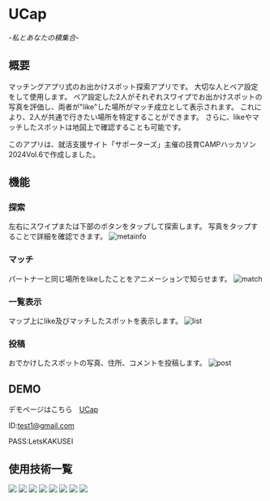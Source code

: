 # UCap
*-私とあなたの積集合-*


## 概要
マッチングアプリ式のお出かけスポット探索アプリです。
大切な人とペア設定をして使用します。
ペア設定した2人がそれぞれスワイプでお出かけスポットの写真を評価し、両者が"like"した場所がマッチ成立として表示されます。
これにより、2人が共通で行きたい場所を特定することができます。
さらに、likeやマッチしたスポットは地図上で確認することも可能です。


このアプリは、就活支援サイト「サポーターズ」主催の技育CAMPハッカソン2024Vol.6で作成しました。

## 機能
### 探索
左右にスワイプまたは下部のボタンをタップして探索します。
写真をタップすることで詳細を確認できます。
![metainfo](https://github.com/koteyeah/Ucap/assets/166697444/930ce8c5-0252-48f6-9311-a458394c30d2)

### マッチ
パートナーと同じ場所をlikeしたことをアニメーションで知らせます。
![match](https://github.com/koteyeah/Ucap/assets/166697444/de04be4a-7e31-4a9c-87ed-ac9a3a1da0a2)

### 一覧表示
マップ上にlike及びマッチしたスポットを表示します。
![list](https://github.com/koteyeah/Ucap/assets/166697444/baa4c7a0-5d8b-45d7-80fe-f5d2cc68872c)

### 投稿
おでかけしたスポットの写真、住所、コメントを投稿します。
![post](https://github.com/koteyeah/Ucap/assets/166697444/d2f2b626-a6a4-4bf7-ab3e-900da94dca3f)

## DEMO
デモページはこちら　[UCap](https://ucap-eight.vercel.app)

ID:test1@gmail.com

PASS:LetsKAKUSEI
## 使用技術一覧
<!-- シールド -->
<p style="display: inline">
  <!-- フロントエンド一覧 -->
  <!-- 言語 -->
  <!-- type script -->
  <img src="https://img.shields.io/badge/-TypeScript-000000.svg?logo=TypeScript&style=for-the-badge">

  <!-- フレームワーク -->
  <!-- react -->
  <img src="https://img.shields.io/badge/-React-20232A?style=for-the-badge&logo=react&logoColor=61DAFB">
  <!-- next.js-->
  <img src="https://img.shields.io/badge/-Next.js-000000.svg?logo=next.js&style=for-the-badge">
  <!-- tailwindcss-->
  <img src="https://img.shields.io/badge/-TailwindCSS-000000.svg?logo=tailwindcss&style=for-the-badge">
  <!-- lottie files -->
  <img src="https://img.shields.io/badge/-LottieFiles-00DDB3.svg?logo=LottieFiles&style=for-the-badge">
  <!-- MUI -->
  <img src="https://img.shields.io/badge/-MUI-000000.svg?logo=MUI&style=for-the-badge">

  <!-- バックエンドのフレームワーク一覧 -->
  <img src="https://img.shields.io/badge/-FireBase-000000.svg?logo=FireBase&style=for-the-badge">
  <img src="https://img.shields.io/badge/-Vercel-000000.svg?logo=Vercel&style=for-the-badge">
  
